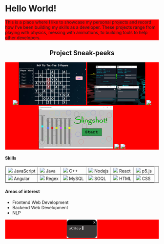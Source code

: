 <p>
    <h1>Hello World!</h1>
    
</p>

This is a place where I like to showcase my personal projects and record how I've been building my skills as a developer. These projects range from playing with physics, messing with animations, to building tools to help other developers.




<h2 align="center">Project Sneak-peeks</h2>
<p align="center">
<img src="https://github.com/xCito/Bubbles/blob/master/media/bubblesAnimation.gif" height="140" />
<img src="https://github.com/xCito/NxN_TicTacToeWEB/blob/master/ScreenShots/9x9ScreenShot2.png"  height="140" />
<img src="https://github.com/xCito/InstantMessenger/blob/master/Screenshots/ssTwoInstancesTalking.png" height="140" />
<img src="https://github.com/xCito/InfectedBunny/blob/master/media/bunnyInfection.gif" height="140" />
<img src="https://github.com/xCito/Slingshot/blob/master/screenshot/menuScreenShot.png" height="140" />
<img src="https://github.com/xCito/Bouncing/blob/master/media/bounceAnimation.gif" height="140" />
<img src="https://github.com/xCito/VisualizeGitBranches/blob/master/media/gitBranchingSm.gif" height="140" />
</p>

#### Skills 
<table border="red">
    <tr>
        <td>
            <img src="https://hackr.io/tutorials/javascript/logo-javascript.svg?ver=1587977697" height="20"/>
            JavaScript
        </td>    
        <td class="wow">
            <img src="https://lh3.googleusercontent.com/proxy/iSJT2gdwW89rCNshgBMSUZ4SSCMPRaDfxP8nVIQN67xVU6hMBuN60h7NLklktrQMKfrUHI1pg06qA19HXKC8VwOPs2nDRsifeIFfXJjzqDQ3" height="20"/>
            Java
        </td>    
        <td>
            <img src="https://ourcodeworld.com/public-media/gallery/categorielogo-5a284afe1346e.png" height="20"/>
            C++
        </td>    
        <td>
            <img src="https://d2eip9sf3oo6c2.cloudfront.net/tags/images/000/000/256/square_256/nodejslogo.png" height="20"/>
            Nodejs
        </td>    
        <td>
            <img src="https://miro.medium.com/max/256/1*gGh9I9ju9w4lXhmWoG2fXA.png" height="20"/>
            React
        </td>    
        <td>
            <img src="https://hello.p5js.org/assets/p5-sq-reverse.svg" height="20"/>
            p5.js
        </td>    
    </tr>
    <tr>
        <td>
            <img src="https://d2eip9sf3oo6c2.cloudfront.net/tags/images/000/001/031/square_256/angular2.png" height="20"/>
            Angular
        </td>    
        <td>
            <img src="https://4.bp.blogspot.com/-em76SZ3Rbvg/WC6ennGKWJI/AAAAAAAAF3s/Eb5WcKiV6SMqHHyLmGqoI5rlUaGEZ_SzgCLcB/s1600/regex%2Bicon.png" height="20"/>
            Regex
        </td>    
        <td>
            <img src="https://cdn.iconscout.com/icon/free/png-256/mysql-19-1174939.png" height="20"/>
            MySQL
        </td>    
        <td>
            <img src="https://transferwise.github.io/pipelinewise/_images/salesforce-logo.png" height="20"/>
            SOQL
        </td>    
        <td>
            <img src="https://discoverthreejs.com/static/images/app-logos/html5.png" height="20"/>
            HTML
        </td>    
        <td>
            <img src="https://www.anujgakhar.com/wp-content/uploads/2014/07/css1.png" height="20"/>
            CSS
        </td>    
    </tr>
</table>


#### Areas of interest
* Frontend Web Development
* Backend Web Development
* NLP

<p align="center">
    <img src="xCitoLogo2.png" width="100"/>
</p>

<style type="text/css">
    p {
        background-color: red;
    }
</style>
<!--
**xCito/xCito** is a ✨ _special_ ✨ repository because its `README.md` (this file) appears on your GitHub profile.

Here are some ideas to get you started:

- 🔭 I’m currently working on ...
- 🌱 I’m currently learning ...
- 👯 I’m looking to collaborate on ...
- 🤔 I’m looking for help with ...
- 💬 Ask me about ...
- 📫 How to reach me: ...
- 😄 Pronouns: ...
- ⚡ Fun fact: ...
-->
